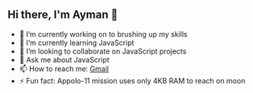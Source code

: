 ## Hi there, I'm Ayman 👋


- 🔭 I’m currently working on to brushing up my skills
- 🌱 I’m currently learning  JavaScript
- 👯 I’m looking to collaborate on JavaScript projects
- 💬 Ask me about JavaScript
- 📫 How to reach me: <a href="mailto:aymangebrilomer@gmail.com">Gmail</a>
- ⚡ Fun fact: Appolo-11 mission uses only 4KB RAM to reach on moon

<!--
**aymanjebril2/aymanjebril2** is a ✨ _special_ ✨ repository because its `README.md` (this file) appears on your GitHub profile.

Here are some ideas to get you started:

- 🔭 I’m currently working on ...
- 🌱 I’m currently learning ...
- 👯 I’m looking to collaborate on ...
- 🤔 I’m looking for help with ...
- 💬 Ask me about ...
- 📫 How to reach me: ...
- 😄 Pronouns: ...
- ⚡ Fun fact: ...
-->
